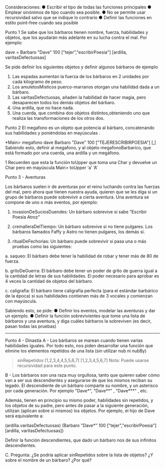 Consideraciones:
● Escribir el tipo de todas las funciones principales
● Emplear sinónimos de tipo cuando sea posible.
● No se permite usar recursividad salvo que se indique lo contrario
● Definir las funciones en estilo point-free cuando sea posible

Punto 1
Se sabe que los bárbaros tienen nombre, fuerza, habilidades y objetos, que los ayudarán más adelante en su
lucha contra el mal. Por ejemplo:

dave = Barbaro "Dave" 100 ["tejer","escribirPoesia"] [ardilla, varitasDefectuosas]

Se pide definir los siguientes objetos y definir algunos bárbaros de ejemplo
1. Las espadas aumentan la fuerza de los bárbaros en 2 unidades por cada kilogramo de peso.
2. Los amuletosMisticos puerco-marranos otorgan una habilidad dada a un bárbaro.
3. Las varitasDefectuosas, añaden la habilidad de hacer magia, pero desaparecen todos los demás
objetos del bárbaro.
4. Una ardilla, que no hace nada.
5. Una cuerda, que combina dos objetos distintos,obteniendo uno que realiza las transformaciones de los
otros dos.

Punto 2
El megafono es un objeto que potencia al bárbaro, concatenando sus habilidades y poniéndolas en mayúsculas .

*Main> megafono dave
Barbaro "Dave" 100 ["TEJERESCRIBIRPOESIA"] [<function>,<function>]
Sabiendo esto, definir al megafono, y al objeto megafonoBarbarico, que está formado por una cuerda, una
ardilla y un megáfono.

1 Recuerden que esta la función toUpper que toma una Char y devuelve un Char pero en mayúscula
Main> toUpper ‘a’
‘A’



Punto 3 - Aventuras

Los bárbaros suelen ir de aventuras por el reino luchando contra las fuerzas del mal, pero ahora que tienen
nuestra ayuda, quieren que se les diga si un grupo de bárbaros puede sobrevivir a cierta aventura. Una aventura
se compone de uno o más eventos, por ejemplo:

1. invasionDeSuciosDuendes: Un bárbaro sobrevive si sabe “Escribir Poesía Atroz”
2. cremalleraDelTiempo: Un bárbaro sobrevive si no tiene pulgares. Los bárbaros llamados Faffy y Astro
no tienen pulgares, los demás sí.

3. ritualDeFechorias: Un bárbaro puede sobrevivir si pasa una o más pruebas como las siguientes:

a. saqueo: El bárbaro debe tener la habilidad de robar y tener más de 80 de fuerza.

b. gritoDeGuerra: El bárbaro debe tener un poder de grito de guerra igual a la cantidad de letras de sus habilidades. El poder necesario para aprobar es 4 veces la cantidad de objetos del bárbaro.

c. caligrafia: El bárbaro tiene caligrafía perfecta (para el estándar barbárico de la época) si sus
habilidades contienen más de 3 vocales y comienzan con mayúscula.

Sabiendo esto, se pide:
● Definir los eventos, modelar las aventuras y dar un ejemplo.
● Definir la función sobrevivientes que tome una lista de bárbaros y una aventura, y diga cuáles
bárbaros la sobreviven (es decir, pasan todas las pruebas)

------------------------------------------------------------

Punto 4 - Dinastía
A - Los bárbaros se marean cuando tienen varias habilidades iguales. Por todo esto, nos piden desarrollar una
función que elimine los elementos repetidos de una lista (sin utilizar nub ni nubBy)

> sinRepetidos [1,2,3,4,4,5,5,6,7]
[1,2,3,4,5,6,7]
Nota: Puede usarse recursividad para este punto.

B - Los bárbaros son una raza muy orgullosa, tanto que quieren saber cómo van a ser sus descendientes y
asegurarse de que los mismos reciban su legado.
El descendiente de un bárbaro comparte su nombre, y un asterisco por cada generación. Por ejemplo "Dave*",
"Dave**" , "Dave***" , etc.

Además, tienen en principio su mismo poder, habilidades sin repetidos, y los objetos de su padre, pero antes de
pasar a la siguiente generación, utilizan (aplican sobre sí mismos) los objetos. Por ejemplo, el hijo de Dave será
equivalente a:

(ardilla.varitasDefectuosas) (Barbaro "Dave*" 100 ["tejer","escribirPoesia"] [ardilla,
varitasDefectuosas])

Definir la función descendientes, que dado un bárbaro nos de sus infinitos descendientes.

C. Pregunta: ¿Se podría aplicar sinRepetidos sobre la lista de objetos? ¿Y sobre el nombre de un bárbaro?
¿Por qué?



